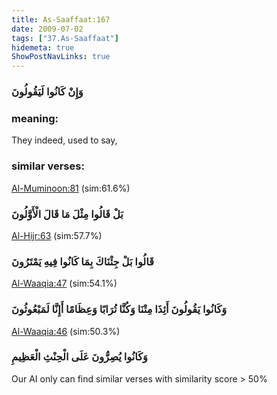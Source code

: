 ```yaml
---
title: As-Saaffaat:167
date: 2009-07-02
tags: ["37.As-Saaffaat"]
hidemeta: true 
ShowPostNavLinks: true 
---
```

### وَإِنْ كَانُوا لَيَقُولُونَ
### meaning: 
They indeed, used to say,
### similar verses: 

[Al-Muminoon:81](/23/81) (sim:61.6%)

### بَلْ قَالُوا مِثْلَ مَا قَالَ الْأَوَّلُونَ

[Al-Hijr:63](/15/63) (sim:57.7%)

### قَالُوا بَلْ جِئْنَاكَ بِمَا كَانُوا فِيهِ يَمْتَرُونَ

[Al-Waaqia:47](/56/47) (sim:54.1%)

### وَكَانُوا يَقُولُونَ أَئِذَا مِتْنَا وَكُنَّا تُرَابًا وَعِظَامًا أَإِنَّا لَمَبْعُوثُونَ

[Al-Waaqia:46](/56/46) (sim:50.3%)

### وَكَانُوا يُصِرُّونَ عَلَى الْحِنْثِ الْعَظِيمِ

Our AI only can find similar verses with similarity score > 50% 
